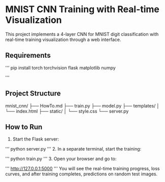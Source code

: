 # MNIST CNN Training with Real-time Visualization

This project implements a 4-layer CNN for MNIST digit classification with real-time training visualization through a web interface.

## Requirements 
''' 
pip install torch torchvision flask matplotlib numpy

'''
## Project Structure

mnist_cnn/
├── HowTo.md
├── train.py
├── model.py
├── templates/
│   └── index.html
├── static/
│   └── style.css
└── server.py 

## How to Run

1. Start the Flask server:

''' 
python server.py
'''
2. In a separate terminal, start the training:

''' 
python train.py
'''
3. Open your browser and go to:

''' 
http://127.0.0.1:5000
'''
You will see the real-time training progress, loss curves, and after training completes, predictions on random test images.
